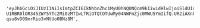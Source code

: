 

    'eyJhbGciOiJIUzI1NiIsImtpZCI6IkNhbnZhc1MyU0hNQUNQcm9kIiwidHlwIjoiSldUIn0.eyJhdWQiOiJjYW52YXMtY2FudmFzYXBpIiwiaXNzIjoiY2FudmFzLXMyc3Rva2VuIiwibmJmIjoxNzU2MDg0MjEwLCJzdWIiOiJmODFlYmJhMC1iZWIwLTRjZjItOWJlMC03MzVhMTJkNGQxMWR-U1RBR0lOR345ZWY5YTc2Mi0zMTIwLTRiOTQtOTUwMy04NWFmZjc0MWU5YmIifQ.UR2iAXnhuNEOmPuk7-qsu8vD09mrRio3vNtUo0BNz8M',
